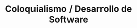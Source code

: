 ---
layout: default
title: Coloquialismo / Desarrollo de Software
nav_order: 1
has_children: true
---
